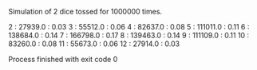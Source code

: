 Simulation of 2 dice tossed for 1000000 times.

 2 :    27939.0 : 0.03
 3 :    55512.0 : 0.06
 4 :    82637.0 : 0.08
 5 :   111011.0 : 0.11
 6 :   138684.0 : 0.14
 7 :   166798.0 : 0.17
 8 :   139463.0 : 0.14
 9 :   111109.0 : 0.11
10 :    83260.0 : 0.08
11 :    55673.0 : 0.06
12 :    27914.0 : 0.03

Process finished with exit code 0
